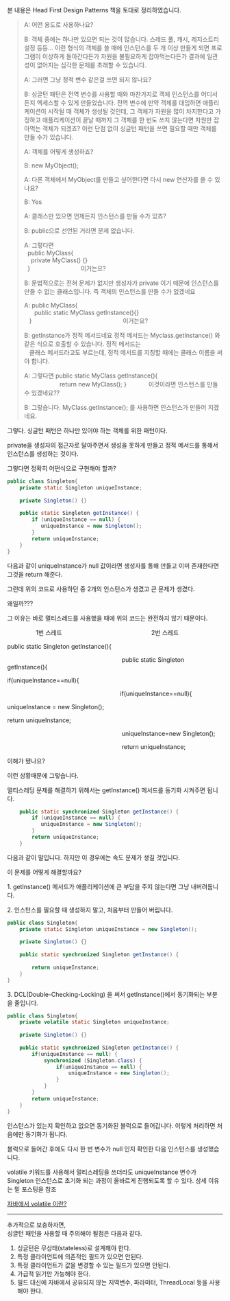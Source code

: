 본 내용은 Head First Design Patterns 책을 토대로 정리하였습니다.

> A: 어떤 용도로 사용하나요?  
>   
> B: 객체 중에는 하나만 있으면 되는 것이 많습니다. 스레드 풀, 캐시, 레지스트리 설정 등등... 이런 형식의 객체를 쓸 때에 인스턴스를 두 개 이상 만들게 되면 프로그램이 이상하게 돌아간다든가 자원을 불필요하게 잡아먹는다든가 결과에 일관성이 없어지는 심각한 문제를 초래할 수 있습니다.  
>   
> A: 그러면 그냥 정적 변수 같은걸 쓰면 되지 않나요?  
>   
> B: 싱글턴 패턴은 전역 변수를 사용할 때와 마찬가지로 객체 인스턴스를 어디서든지 엑세스할 수 있게 만들었습니다. 전역 변수에 만약 객체를 대입하면 애플리케이션이 시작될 때 객체가 생성될 것인데, 그 객체가 자원을 많이 차지한다고 가정하고 애플리케이션이 끝날 때까지 그 객체를 한 번도 쓰지 않는다면 자원만 잡아먹는 객체가 되겠죠? 이런 단점 없이 싱글턴 패턴을 쓰면 필요할 때만 객체를 만들 수가 있습니다.  
>   
> A: 객체를 어떻게 생성하죠?  
>   
> B: new MyObject();  
>   
> A: 다른 객체에서 MyObject를 만들고 싶어한다면 다시 new 연산자를 쓸 수 있나요?   
>   
> B: Yes  
>   
> A: 클래스만 있으면 언제든지 인스턴스를 만들 수가 있죠?  
>   
> B: public으로 선언된 거라면 문제 없습니다.  
>   
> A: 그렇다면   
>   public MyClass{  
>     private MyClass() {}  
>   }                              이거는요?  
>   
> B: 문법적으로는 전혀 문제가 없지만 생성자가 private 이기 때문에 인스턴스를 만들 수 없는 클래스입니다. 즉 객체의 인스턴스를 만들 수가 없겠네요  
>   
> A: public MyClass{  
>       public static MyClass getInstance(){}  
>    }                                                      이거는요?  
>   
> B: getInstance가 정적 메서드네요 정적 메서드는 Myclass.getInstance() 와 같은 식으로 호출할 수 있습니다. 정적 메서드는  
>    클래스 메서드라고도 부르는데, 정적 메서드를 지칭할 때에는 클래스 이름을 써야 합니다.  
>   
> A: 그렇다면 public static MyClass getInstance(){  
>                      return new MyClass(); }             이것이라면 인스턴스를 만들 수 있겠네요??  
>   
> B: 그렇습니다. MyClass.getInstance(); 를 사용하면 인스턴스가 만들어 지겠네요.

그렇다. 싱글턴 패턴은 하나만 있어야 하는 객체를 위한 패턴이다. 

private을 생성자의 접근자로 달아주면서 생성을 못하게 만들고 정적 메서드를 통해서 인스턴스를 생성하는 것이다.

그렇다면 정확히 어떤식으로 구현해야 할까?

```java
public class Singleton{
    private static Singleton uniqueInstance;
    
    private Singleton() {}
 
    public static Singleton getInstance() {
        if (uniqueInstance == null) {
           uniqueInstance = new Singleton();
        }
        return uniqueInstance;
    }
}
```

다음과 같이 uniqueInstance가 null 값이라면 생성자를 통해 만들고 이미 존재한다면 그것을 return 해준다.

그런데 위의 코드로 사용하던 중 2개의 인스턴스가 생겼고 큰 문제가 생겼다.

왜일까???

그 이유는 바로 멀티스레드를 사용했을 때에 위의 코드는 완전하지 않기 때문이다.

                 1번 스레드                                                     2번 스레드

public static Singleton getInstance(){

                                                                    public static Singleton getInstance(){

if(uniqueInstance==null){

                                                                   if(uniqueInstance==null){

uniqueInstance = new Singleton();

return uniqueInstance;

                                                                    uniqueInstance=new Singleton();

                                                                    return uniqueInstance;

이해가 됐나요? 

이런 상황때문에 그렇습니다.

멀티스레딩 문제를 해결하기 위해서는 getInstance() 메서드를 동기화 시켜주면 됩니다.

```java
    public static synchronized Singleton getInstance() {
        if (uniqueInstance == null) {
           uniqueInstance = new Singleton();
        }
        return uniqueInstance;
    }
```

다음과 같이 말입니다. 하지만 이 경우에는 속도 문제가 생길 것입니다.

이 문제를 어떻게 해결할까요?

1\. getInstance() 메서드가 애플리케이션에 큰 부담을 주지 않는다면 그냥 내버려둡니다.

2\. 인스턴스를 필요할 때 생성하지 말고, 처음부터 만들어 버립니다.

```java
public class Singleton{
    private static Singleton uniqueInstance = new Singleton();
 
    private Singleton() {}
 
    public static synchronized Singleton getInstance() {
 
        return uniqueInstance;
    }
}
```

3\. DCL(Double-Checking-Locking) 을 써서 getInstance()에서 동기화되는 부분을 줄입니다.

```java
public class Singleton{
    private volatile static Singleton uniqueInstance;
 
    private Singleton() {}
 
    public static synchronized Singleton getInstance() {
        if(uniqueInstance == null) {
            synchronized (Singleton.class) {
                if(uniqueInstance == null) {
                    uniqueInstance = new Singleton();
                }
            }
        }
        return uniqueInstance;
    }
}
```

인스턴스가 있는지 확인하고 없으면 동기화된 블럭으로 들어갑니다. 이렇게 처리하면 처음에만 동기화가 됩니다.

블럭으로 들어간 후에도 다시 한 번 변수가 null 인지 확인한 다음 인스턴스를 생성했습니다.

volatile 키워드를 사용해서 멀티스레딩을 쓰더라도 uniqueInstance 변수가 Singleton 인스턴스로 초기화 되는 과정이 올바르게 진행되도록 할 수 있다. 상세 이유는 밑 포스팅을 참조

[자바에서 volatile 이란?](https://bepoz-study-diary.tistory.com/160)  
***
추가적으로 보충하자면,  
싱글턴 패턴을 사용할 때 주의해야 될점은 다음과 같다.  
1. 싱글턴은 무상태(stateless)로 설계해야 한다.  
2. 특정 클라이언트에 의존적인 필드가 있으면 안된다.  
3. 특정 클라이언트가 값을 변경할 수 있는 필드가 있으면 안된다.  
4. 가급적 읽기만 가능해야 한다.  
5. 필드 대신에 자바에서 공유되지 않는 지역변수, 파라미터, ThreadLocal 등을 사용해야 한다.  
